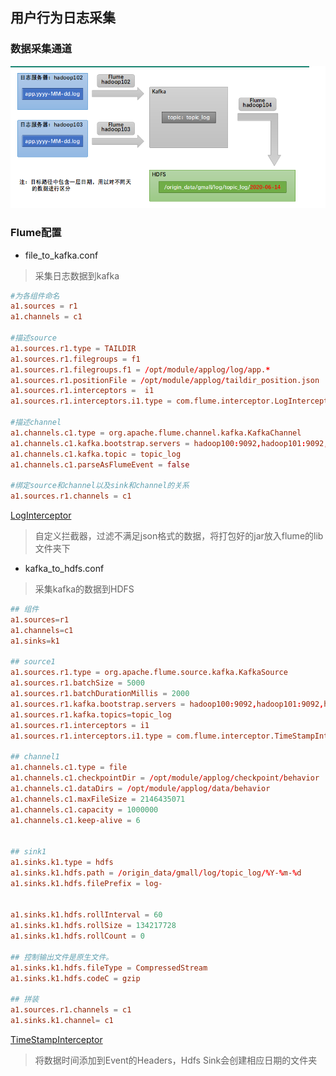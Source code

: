 ## 用户行为日志采集

### 数据采集通道
![flume_log](images/flume_log.png)

### Flume配置
- file_to_kafka.conf
> 采集日志数据到kafka
```conf
#为各组件命名
a1.sources = r1
a1.channels = c1

#描述source
a1.sources.r1.type = TAILDIR
a1.sources.r1.filegroups = f1
a1.sources.r1.filegroups.f1 = /opt/module/applog/log/app.*
a1.sources.r1.positionFile = /opt/module/applog/taildir_position.json
a1.sources.r1.interceptors =  i1
a1.sources.r1.interceptors.i1.type = com.flume.interceptor.LogInterceptor$Builder

#描述channel
a1.channels.c1.type = org.apache.flume.channel.kafka.KafkaChannel
a1.channels.c1.kafka.bootstrap.servers = hadoop100:9092,hadoop101:9092,hadoop102:9092
a1.channels.c1.kafka.topic = topic_log
a1.channels.c1.parseAsFlumeEvent = false

#绑定source和channel以及sink和channel的关系
a1.sources.r1.channels = c1
```
[LogInterceptor](../Demo/src/main/java/com/flume/interceptor/LogInterceptor.java)
> 自定义拦截器，过滤不满足json格式的数据，将打包好的jar放入flume的lib文件夹下

- kafka_to_hdfs.conf
> 采集kafka的数据到HDFS
```conf
## 组件
a1.sources=r1
a1.channels=c1
a1.sinks=k1

## source1
a1.sources.r1.type = org.apache.flume.source.kafka.KafkaSource
a1.sources.r1.batchSize = 5000
a1.sources.r1.batchDurationMillis = 2000
a1.sources.r1.kafka.bootstrap.servers = hadoop100:9092,hadoop101:9092,hadoop102:9092
a1.sources.r1.kafka.topics=topic_log
a1.sources.r1.interceptors = i1
a1.sources.r1.interceptors.i1.type = com.flume.interceptor.TimeStampInterceptor$Builder

## channel1
a1.channels.c1.type = file
a1.channels.c1.checkpointDir = /opt/module/applog/checkpoint/behavior
a1.channels.c1.dataDirs = /opt/module/applog/data/behavior
a1.channels.c1.maxFileSize = 2146435071
a1.channels.c1.capacity = 1000000
a1.channels.c1.keep-alive = 6


## sink1
a1.sinks.k1.type = hdfs
a1.sinks.k1.hdfs.path = /origin_data/gmall/log/topic_log/%Y-%m-%d
a1.sinks.k1.hdfs.filePrefix = log-


a1.sinks.k1.hdfs.rollInterval = 60
a1.sinks.k1.hdfs.rollSize = 134217728
a1.sinks.k1.hdfs.rollCount = 0

## 控制输出文件是原生文件。
a1.sinks.k1.hdfs.fileType = CompressedStream
a1.sinks.k1.hdfs.codeC = gzip

## 拼装
a1.sources.r1.channels = c1
a1.sinks.k1.channel= c1
```
[TimeStampInterceptor](../Demo/src/main/java/com/flume/interceptor/TimeStampInterceptor.java)
> 将数据时间添加到Event的Headers，Hdfs Sink会创建相应日期的文件夹
